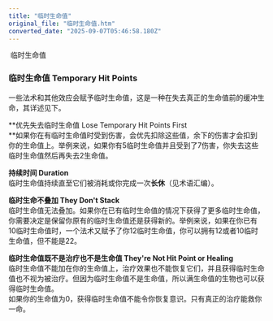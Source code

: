 ```yaml
---
title: "临时生命值"
original_file: "临时生命值.htm"
converted_date: "2025-09-07T05:46:58.180Z"
---
```


﻿ 临时生命值  

### 临时生命值 Temporary Hit Points

一些法术和其他效应会赋予临时生命值，这是一种在失去真正的生命值前的缓冲生命，其详述见下。

**优先失去临时生命值 Lose Temporary Hit Points First  
**如果你在有临时生命值时受到伤害，会优先扣除这些值，余下的伤害才会扣到你的生命值上。举例来说，如果你有5临时生命值并且受到了7伤害，你失去这些临时生命值然后再失去2生命值。

**持续时间 Duration**  
临时生命值持续直至它们被消耗或你完成一次****长休****（见术语汇编）。

**临时生命不叠加 They Don't Stack**  
临时生命值无法叠加。如果你在已有临时生命值的情况下获得了更多临时生命值，你需要决定是保留你原有的临时生命值还是获得新的。举例来说，如果在你已有10临时生命值时，一个法术又赋予了你12临时生命值，你可以拥有12或者10临时生命值，但不能是22。

**临时生命值既不是治疗也不是生命值 They're Not Hit Point or Healing**  
临时生命值不能加在你的生命值上，治疗效果也不能恢复它们，并且获得临时生命值也不视为被治疗。但因为临时生命值不是生命值，所以满生命值的生物也可以获得临时生命值。  
如果你的生命值为0，获得临时生命值不能令你恢复意识。只有真正的治疗能救你一命。